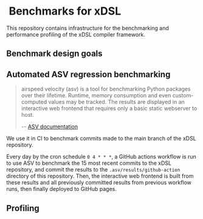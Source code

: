 #  Benchmarks for xDSL

This repository contains infrastructure for the benchmarking and performance
profiling of the xDSL compiler framework.

## Benchmark design goals

## Automated ASV regression benchmarking

> airspeed velocity (asv) is a tool for benchmarking Python packages over their
> lifetime. Runtime, memory consumption and even custom-computed values may be
> tracked. The results are displayed in an interactive web frontend that requires
> only a basic static webserver to host.
>
> -- [ASV documentation](https://asv.readthedocs.io/en/stable/index.html)

We use it in CI to benchmark commits made to the main branch of the xDSL
repository.

Every day by the cron schedule `0 4 * * *`, a GitHub actions
workflow is run to use ASV to benchmark the 15 most recent commits to the
xDSL repository, and commit the results to the `.asv/results/github-action`
directory of this repository. Then, the interactive web frontend is built from
these results and all previously committed results from previous workflow runs,
then finally deployed to GitHub pages.

## Profiling
